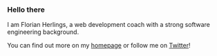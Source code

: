 ### Hello there
I am Florian Herlings, a web development coach with a strong software engineering background.

You can find out more on my [homepage](https://florianherlings.de) or follow me on [Twitter](https://twitter.com/__florian)!
